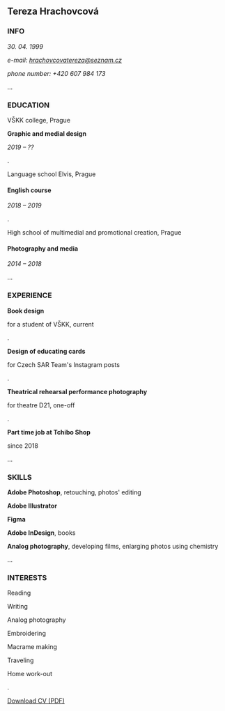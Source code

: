 ## Tereza Hrachovcová

### INFO
*30. 04. 1999*

*e-mail: hrachovcovatereza@seznam.cz*

*phone number: +420 607 984 173*


...
### EDUCATION
VŠKK college, Prague

**Graphic and medial design**

*2019 – ??*

.

Language school Elvis, Prague
#### English course
*2018 – 2019*

.

High school of multimedial and promotional creation, Prague

#### Photography and media

*2014 – 2018*

...

### EXPERIENCE

**Book design**

for a student of VŠKK, current

.

**Design of educating cards**

for Czech SAR Team's Instagram posts

.

**Theatrical rehearsal performance photography** 

for theatre D21, one-off

.

**Part time job at Tchibo Shop**

since 2018

...

### SKILLS

**Adobe Photoshop**, retouching, photos' editing

**Adobe Illustrator**

**Figma**

**Adobe InDesign**, books

**Analog photography**, developing films, enlarging photos using chemistry



...

### INTERESTS

Reading

Writing

Analog photography

Embroidering

Macrame making

Traveling

Home work-out

.

[Download CV (PDF)](pdf/cv-2021-11-jgagne.pdf) <!-- At the top or bottom? -->


